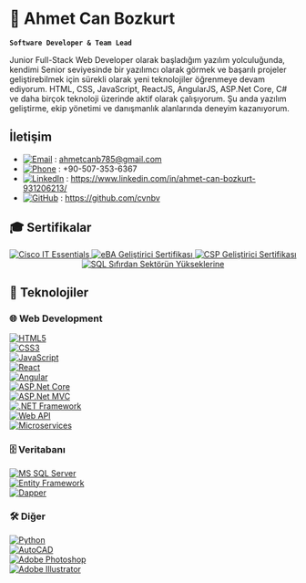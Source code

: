 # 🫡 Ahmet Can Bozkurt 
 **`Software Developer & Team Lead`**

Junior Full-Stack Web Developer olarak başladığım yazılım yolculuğunda, kendimi Senior seviyesinde bir yazılımcı olarak görmek ve başarılı projeler geliştirebilmek için sürekli olarak yeni teknolojiler öğrenmeye devam ediyorum. HTML, CSS, JavaScript, ReactJS, AngularJS, ASP.Net Core, C# ve daha birçok teknoloji üzerinde aktif olarak çalışıyorum. Şu anda yazılım geliştirme, ekip yönetimi ve danışmanlık alanlarında deneyim kazanıyorum.

## İletişim
-  [![Email](https://img.shields.io/badge/Email-%23D14836?style=flat&logo=gmail&logoColor=white)](mailto:ahmetcanb785@gmail.com) : ahmetcanb785@gmail.com
- [![Phone](https://img.shields.io/badge/Phone-%23FFB900?style=flat&logo=phone&logoColor=white)](tel:+90-507-353-6367) : +90-507-353-6367
-  [![LinkedIn](https://img.shields.io/badge/LinkedIn-%230A66C2?style=flat&logo=linkedin&logoColor=white)](https://www.linkedin.com/in/ahmet-can-bozkurt-931206213/) : https://www.linkedin.com/in/ahmet-can-bozkurt-931206213/
-  [![GitHub](https://img.shields.io/badge/GitHub-%23121011?style=flat&logo=github&logoColor=white)](https://github.com/cvnbv) : https://github.com/cvnbv


## 🎓 Sertifikalar  

<p align="center">
  <a href="https://www.netacad.com/courses/it-essentials">
    <img src="https://img.shields.io/badge/Cisco%20IT%20Essentials-%2300499C?style=flat&logo=cisco&logoColor=white" alt="Cisco IT Essentials">
  </a>
  <a href="https://www.kets.com.tr/eba-dokumantasyon/">
    <img src="https://img.shields.io/badge/eBA%20Geliştirici%20Sertifikası-%23121011?style=flat&logo=microsoft&logoColor=white" alt="eBA Geliştirici Sertifikası">
  </a>
  <a href="#">
    <img src="https://img.shields.io/badge/CSP%20Geliştirici%20Sertifikası-%230A66C2?style=flat&logo=microsoft&logoColor=white" alt="CSP Geliştirici Sertifikası">
  </a>
  <a href="https://www.udemy.com/course/sql-ile-veri-analizi/">
    <img src="https://img.shields.io/badge/SQL%20Sıfırdan%20Sektörün%20Yükseklerine-%23CC2927?style=flat&logo=microsoft-sql-server&logoColor=white" alt="SQL Sıfırdan Sektörün Yükseklerine">
  </a>
</p>


## 🚀 Teknolojiler  

### 🌐 Web Development  
[![HTML5](https://img.shields.io/badge/HTML5-%23E34F26?style=flat&logo=html5&logoColor=white)](https://developer.mozilla.org/en-US/docs/Web/HTML)  
[![CSS3](https://img.shields.io/badge/CSS3-%231572B6?style=flat&logo=css3&logoColor=white)](https://developer.mozilla.org/en-US/docs/Web/CSS)  
[![JavaScript](https://img.shields.io/badge/JavaScript-%23F7DF1E?style=flat&logo=javascript&logoColor=black)](https://developer.mozilla.org/en-US/docs/Web/JavaScript)  
[![React](https://img.shields.io/badge/React-%2361DAFB?style=flat&logo=react&logoColor=black)](https://react.dev/)  
[![Angular](https://img.shields.io/badge/Angular-%23DD0031?style=flat&logo=angular&logoColor=white)](https://angular.io/)  
[![ASP.Net Core](https://img.shields.io/badge/ASP.Net%20Core-%235C2D91?style=flat&logo=dotnet&logoColor=white)](https://dotnet.microsoft.com/)  
[![ASP.Net MVC](https://img.shields.io/badge/ASP.Net%20MVC-%235C2D91?style=flat&logo=dotnet&logoColor=white)](https://dotnet.microsoft.com/)  
[![.NET Framework](https://img.shields.io/badge/.NET%20Framework-%235C2D91?style=flat&logo=dotnet&logoColor=white)](https://dotnet.microsoft.com/)  
[![Web API](https://img.shields.io/badge/Web%20API-%230A66C2?style=flat&logo=postman&logoColor=white)](https://www.postman.com/)  
[![Microservices](https://img.shields.io/badge/Microservices-%232196F3?style=flat&logo=cloudflare&logoColor=white)](https://microservices.io/)  

### 🗄️ Veritabanı  
[![MS SQL Server](https://img.shields.io/badge/MS%20SQL%20Server-%23CC2927?style=flat&logo=microsoft-sql-server&logoColor=white)](https://www.microsoft.com/en-us/sql-server)  
[![Entity Framework](https://img.shields.io/badge/Entity%20Framework-%235C2D91?style=flat&logo=dotnet&logoColor=white)](https://learn.microsoft.com/en-us/ef/)  
[![Dapper](https://img.shields.io/badge/Dapper-%23121011?style=flat&logo=nuget&logoColor=white)](https://dapper-tutorial.net/)  

### 🛠️ Diğer  
[![Python](https://img.shields.io/badge/Python-%233776AB?style=flat&logo=python&logoColor=white)](https://www.python.org/)  
[![AutoCAD](https://img.shields.io/badge/AutoCAD-%23E34F26?style=flat&logo=autodesk&logoColor=white)](https://www.autodesk.com/products/autocad/overview)  
[![Adobe Photoshop](https://img.shields.io/badge/Photoshop-%23007ACC?style=flat&logo=adobe-photoshop&logoColor=white)](https://www.adobe.com/products/photoshop.html)  
[![Adobe Illustrator](https://img.shields.io/badge/Illustrator-%23FF9A00?style=flat&logo=adobe-illustrator&logoColor=white)](https://www.adobe.com/products/illustrator.html)  

